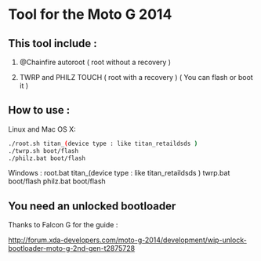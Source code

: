Tool for the Moto G 2014
=============================

This tool include : 
-------------------
1) @Chainfire autoroot ( root without a recovery )

2) TWRP and PHILZ TOUCH ( root with a recovery ) ( You can flash or boot it )

How to use :
------------
Linux and Mac OS X:
```bash
./root.sh titan_(device type : like titan_retaildsds )
./twrp.sh boot/flash
./philz.bat boot/flash
```

Windows :
root.bat titan_(device type : like titan_retaildsds )
twrp.bat boot/flash
philz.bat boot/flash

You need an unlocked bootloader
-------------------------------
Thanks to Falcon G for the guide :

http://forum.xda-developers.com/moto-g-2014/development/wip-unlock-bootloader-moto-g-2nd-gen-t2875728
